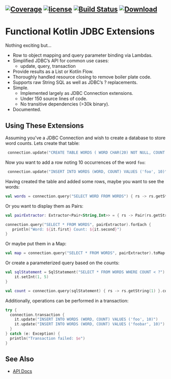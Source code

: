 [![Coverage](https://codecov.io/gh/nwillc/funkjdbc/branch/master/graphs/badge.svg?branch=master)](https://codecov.io/gh/nwillc/funkjdbc)
[![license](https://img.shields.io/github/license/nwillc/funkjdbc.svg)](https://tldrlegal.com/license/-isc-license)
[![Build Status](https://github.com/nwillc/funkjdbc/workflows/CICD/badge.svg)](https://github.com/nwillc/funkjdbc/actions?query=workflow%3ACICD)
[![Download](https://api.bintray.com/packages/nwillc/maven/funkjdbc/images/download.svg)](https://bintray.com/nwillc/maven/funkjdbc/_latestVersion)
------

# Functional Kotlin JDBC Extensions

Nothing exciting but...

 - Row to object mapping and query parameter binding via Lambdas.
 - Simplified JDBC’s API for common use cases:
   - update, query, transaction
 - Provide results as a List or Kotlin Flow.
 - Thoroughly handled resource closing to remove boiler plate code.
 - Supports raw String SQL as well as JDBC’s ? replacements.
 - Simple.
    - Implemented largely as JDBC Connection extensions.
    - Under 150 source lines of code.
    - No transitive dependencies (>30k binary).
 - Documented.

## Using These Extensions

Assuming you've a JDBC Connection and wish to create a database to store word counts. Lets create
that table:

```kotlin
 connection.update("CREATE TABLE WORDS ( WORD CHAR(20) NOT NULL, COUNT INTEGER DEFAULT 0)")
```

Now you want to add a row noting 10 occurrences of the word `foo`:

```kotlin
 connection.update("INSERT INTO WORDS (WORD, COUNT) VALUES ('foo', 10)")
```

Having created the table and added some rows, maybe you want to see the words:

```kotlin
val words = connection.query("SELECT WORD FROM WORDS") { rs -> rs.getString(1) }
```

Or you want to display them as Pairs:

```kotlin
val pairExtractor: Extractor<Pair<String,Int>> = { rs -> Pair(rs.getString("WORD")!!,rs.getInt("COUNT")) }

connection.query("SELECT * FROM WORDS", pairExtractor).forEach {
   println("Word: ${it.first} Count: ${it.second}")
}
```

Or maybe put them in a Map:

```kotlin
val map = connection.query("SELECT * FROM WORDS", pairExtractor).toMap()
```

Or create a parameterized query based on the counts:

```kotlin
val sqlStatement = SqlStatement("SELECT * FROM WORDS WHERE COUNT < ?") {
    it.setInt(1, 5)
}

val count = connection.query(sqlStatement) { rs -> rs.getString(1) }.count()
```

Additionally, operations can be performed in a transaction:

```kotlin
try {
  connection.transaction {
    it.update("INSERT INTO WORDS (WORD, COUNT) VALUES ('foo', 10)")
    it.update("INSERT INTO WORDS (WORD, COUNT) VALUES ('foobar', 10)")
  }
} catch (e: Exception) {
  println("Transaction failed: $e")
}
```
## See Also

- [API Docs](https://nwillc.github.io/funkjdbc/dokka/funkjdbc/index.html)
